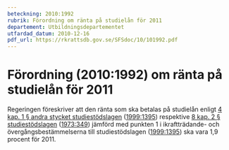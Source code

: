 ```yaml
---
beteckning: 2010:1992
rubrik: Förordning om ränta på studielån för 2011
departement: Utbildningsdepartementet
utfardad_datum: 2010-12-16
pdf_url: https://rkrattsdb.gov.se/SFSdoc/10/101992.pdf
---
```


# Förordning (2010:1992) om ränta på studielån för 2011

Regeringen föreskriver att den ränta som ska betalas på studielån enligt [4 kap. 1 § andra stycket studiestödslagen](https://selex.se/eli/sfs/1999/1395#kap4.1) ([1999:1395](https://selex.se/eli/sfs/1999/1395)) respektive [8 kap. 2 § studiestödslagen](https://selex.se/eli/sfs/1999/1395#kap8.2) ([1973:349](https://selex.se/eli/sfs/1973/349)) jämförd med punkten 1 i ikraftträdande- och övergångsbestämmelserna till studiestödslagen ([1999:1395](https://selex.se/eli/sfs/1999/1395)) ska vara 1,9 procent för 2011.